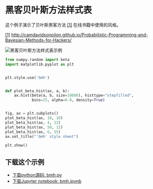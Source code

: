 # 黑客贝叶斯方法样式表 

这个例子演示了贝叶斯黑客方法 [[1]](https://matplotlib.org/gallery/style_sheets/bmh.html#id2) 在线书籍中使用的风格。

[[1]](https://matplotlib.org/gallery/style_sheets/bmh.html#id1)   http://camdavidsonpilon.github.io/Probabilistic-Programming-and-Bayesian-Methods-for-Hackers/

![黑客贝叶斯方法样式表示例](https://matplotlib.org/_images/sphx_glr_bmh_001.png)

```python
from numpy.random import beta
import matplotlib.pyplot as plt


plt.style.use('bmh')


def plot_beta_hist(ax, a, b):
    ax.hist(beta(a, b, size=10000), histtype="stepfilled",
            bins=25, alpha=0.8, density=True)


fig, ax = plt.subplots()
plot_beta_hist(ax, 10, 10)
plot_beta_hist(ax, 4, 12)
plot_beta_hist(ax, 50, 12)
plot_beta_hist(ax, 6, 55)
ax.set_title("'bmh' style sheet")

plt.show()
```

## 下载这个示例
            
- [下载python源码: bmh.py](https://matplotlib.org/_downloads/bmh.py)
- [下载Jupyter notebook: bmh.ipynb](https://matplotlib.org/_downloads/bmh.ipynb)